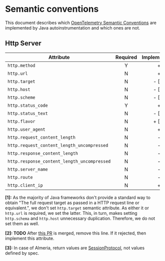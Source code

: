 # Semantic conventions

This document describes which [OpenTelemetry Semantic Conventions](https://github.com/open-telemetry/opentelemetry-specification/tree/master/specification/trace/semantic_conventions)
are implemented by Java autoinstrumentation and which ones are not.

## Http Server

| Attribute | Required | Implemented? |
|---|:---:|:---:|
| `http.method` | Y | + |
| `http.url` | N | + |
| `http.target` | N | - [1] |
| `http.host` | N | - [1] |
| `http.scheme` | N | - [1] |
| `http.status_code` | Y | + |
| `http.status_text` | N | - [2] |
| `http.flavor` | N | + [3] |
| `http.user_agent` | N | + |
| `http.request_content_length` | N | - |
| `http.request_content_length_uncompressed` | N | - |
| `http.response_content_length` | N | - |
| `http.response_content_length_uncompressed` | N | - |
| `http.server_name` | N | - |
| `http.route` | N | - |
| `http.client_ip` | N | + |

**[1]:** As the majority of Java frameworks don't provide a standard way to obtain "The full request
target as passed in a HTTP request line or equivalent.", we don't set `http.target` semantic
attribute. As either it or `http.url` is required, we set the latter. This, in turn, makes setting
`http.schema` and `http.host` unnecessary duplication. Therefore, we do not set them as well.

**[2]: TODO** After [this PR](https://github.com/open-telemetry/opentelemetry-specification/issues/950)
 is merged, remove this line. If it rejected, then implement this attribute.

**[3]:** In case of Almeria, return values are [SessionProtocol](https://github.com/line/armeria/blob/master/core/src/main/java/com/linecorp/armeria/common/SessionProtocol.java),
not values defined by spec.
